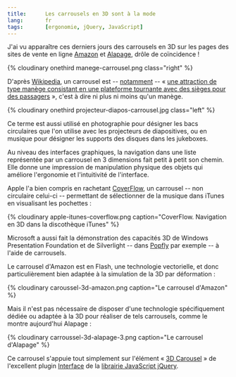 ```yaml
--- 
title:      Les carrousels en 3D sont à la mode 
lang:       fr 
tags:       [ergonomie, jQuery, JavaScript]
---
```


J'ai vu apparaître ces derniers jours des carrousels en 3D sur les pages des sites de vente en ligne [Amazon](http://www.amazon.fr/) et [Alapage](http://www.alapage.com/), drôle de coïncidence !

{% cloudinary onethird manege-carrousel.png class="right" %}

D'après [Wikipedia](http://fr.wikipedia.org/), un carrousel est -- [notamment](http://fr.wikipedia.org/wiki/Carrousel) -- « [une attraction de type manège consistant en une plateforme tournante avec des sièges pour des passagers](http://fr.wikipedia.org/wiki/Carrousel_%28loisir%29) », c'est à dire ni plus ni moins qu'un manège.

{% cloudinary onethird projecteur-diapos-carrousel.jpg class="left" %}

Ce terme est aussi utilisé en photographie pour désigner les bacs circulaires que l'on utilise avec les projecteurs de diapositives, ou en musique pour désigner les supports des disques dans les jukeboxes.

Au niveau des interfaces graphiques, la navigation dans une liste représentée par un carrousel en 3 dimensions fait petit à petit son chemin. Elle donne une impression de manipulation physique des objets qui améliore l'ergonomie et l'intuitivité de l'interface.

Apple l'a bien compris en rachetant [CoverFlow](http://www.apple.com/itunes/jukebox/coverflow.html), un carrousel -- non circulaire celui-ci -- permettant de sélectionner de la musique dans iTunes en visualisant les pochettes :

{% cloudinary apple-itunes-coverflow.png caption="CoverFlow. Navigation en 3D dans la discothèque iTunes" %}

Microsoft a aussi fait la démonstration des capacités 3D de Windows Presentation Foundation et de Silverlight -- dans [Popfly](http://www.popfly.com/) par exemple -- à l'aide de carrousels.

Le carrousel d'Amazon est en Flash, une technologie vectorielle, et donc particulièrement bien adaptée à la simulation de la 3D par déformation :

{% cloudinary caroussel-3d-amazon.png caption="Le carrousel d'Amazon" %}


Mais il n'est pas nécessaire de disposer d'une technologie spécifiquement dédiée ou adaptée à la 3D pour réaliser de tels carrousels, comme le montre aujourd'hui Alapage :

{% cloudinary carroussel-3d-alapage-3.png caption="Le carrousel d'Alapage" %}

Ce carrousel s'appuie tout simplement sur l'élément « [3D Carousel](http://interface.eyecon.ro/docs/carousel) » de l'excellent plugin [Interface](http://interface.eyecon.ro/) de la [librairie JavaScript jQuery](http://www.jquery.com/).
